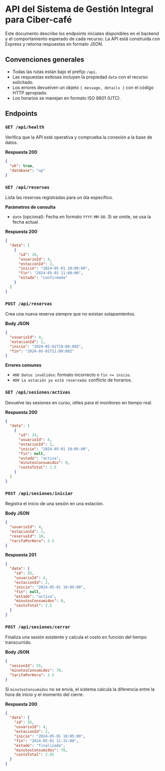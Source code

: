 # API del Sistema de Gestión Integral para Ciber-café

Este documento describe los endpoints iniciales disponibles en el backend y el comportamiento esperado de cada recurso. La API está construida con Express y retorna respuestas en formato JSON.

## Convenciones generales

- Todas las rutas están bajo el prefijo `/api`.
- Las respuestas exitosas incluyen la propiedad `data` con el recurso solicitado.
- Los errores devuelven un objeto `{ message, details }` con el código HTTP apropiado.
- Los horarios se manejan en formato ISO 8601 (UTC).

## Endpoints

### `GET /api/health`

Verifica que la API esté operativa y comprueba la conexión a la base de datos.

**Respuesta 200**
```json
{
  "ok": true,
  "database": "up"
}
```

### `GET /api/reservas`

Lista las reservas registradas para un día específico.

**Parámetros de consulta**
- `date` (opcional): Fecha en formato `YYYY-MM-DD`. Si se omite, se usa la fecha actual.

**Respuesta 200**
```json
{
  "data": [
    {
      "id": 10,
      "usuarioId": 4,
      "estacionId": 2,
      "inicio": "2024-05-01 10:00:00",
      "fin": "2024-05-01 11:00:00",
      "estado": "confirmada"
    }
  ]
}
```

### `POST /api/reservas`

Crea una nueva reserva siempre que no existan solapamientos.

**Body JSON**
```json
{
  "usuarioId": 4,
  "estacionId": 2,
  "inicio": "2024-05-01T10:00:00Z",
  "fin": "2024-05-01T11:00:00Z"
}
```

**Errores comunes**
- `400 Datos inválidos`: formato incorrecto o `fin <= inicio`.
- `409 La estación ya está reservada`: conflicto de horarios.

### `GET /api/sesiones/activas`

Devuelve las sesiones en curso, útiles para el monitoreo en tiempo real.

**Respuesta 200**
```json
{
  "data": [
    {
      "id": 33,
      "usuarioId": 4,
      "estacionId": 2,
      "inicio": "2024-05-01 10:05:00",
      "fin": null,
      "estado": "activa",
      "minutosConsumidos": 0,
      "costoTotal": 1.5
    }
  ]
}
```

### `POST /api/sesiones/iniciar`

Registra el inicio de una sesión en una estación.

**Body JSON**
```json
{
  "usuarioId": 4,
  "estacionId": 2,
  "reservaId": 10,
  "tarifaPorHora": 2.5
}
```

**Respuesta 201**
```json
{
  "data": {
    "id": 55,
    "usuarioId": 4,
    "estacionId": 2,
    "inicio": "2024-05-01 10:05:00",
    "fin": null,
    "estado": "activa",
    "minutosConsumidos": 0,
    "costoTotal": 2.5
  }
}
```

### `POST /api/sesiones/cerrar`

Finaliza una sesión existente y calcula el costo en función del tiempo transcurrido.

**Body JSON**
```json
{
  "sesionId": 55,
  "minutosConsumidos": 70,
  "tarifaPorHora": 2.5
}
```

Si `minutosConsumidos` no se envía, el sistema calcula la diferencia entre la hora de inicio y el momento del cierre.

**Respuesta 200**
```json
{
  "data": {
    "id": 55,
    "usuarioId": 4,
    "estacionId": 2,
    "inicio": "2024-05-01 10:05:00",
    "fin": "2024-05-01 11:15:00",
    "estado": "finalizada",
    "minutosConsumidos": 70,
    "costoTotal": 2.92
  }
}
```
